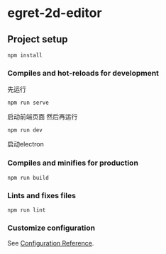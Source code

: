 # egret-2d-editor

## Project setup
```
npm install
```

### Compiles and hot-reloads for development
先运行
```
npm run serve
```
启动前端页面
然后再运行
```
npm run dev
```
启动electron

### Compiles and minifies for production
```
npm run build
```

### Lints and fixes files
```
npm run lint
```

### Customize configuration
See [Configuration Reference](https://cli.vuejs.org/config/).
